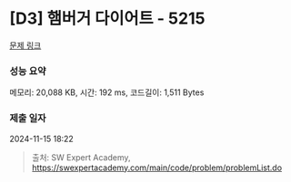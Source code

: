 # [D3] 햄버거 다이어트 - 5215 

[문제 링크](https://swexpertacademy.com/main/code/problem/problemDetail.do?contestProbId=AWT-lPB6dHUDFAVT) 

### 성능 요약

메모리: 20,088 KB, 시간: 192 ms, 코드길이: 1,511 Bytes

### 제출 일자

2024-11-15 18:22



> 출처: SW Expert Academy, https://swexpertacademy.com/main/code/problem/problemList.do